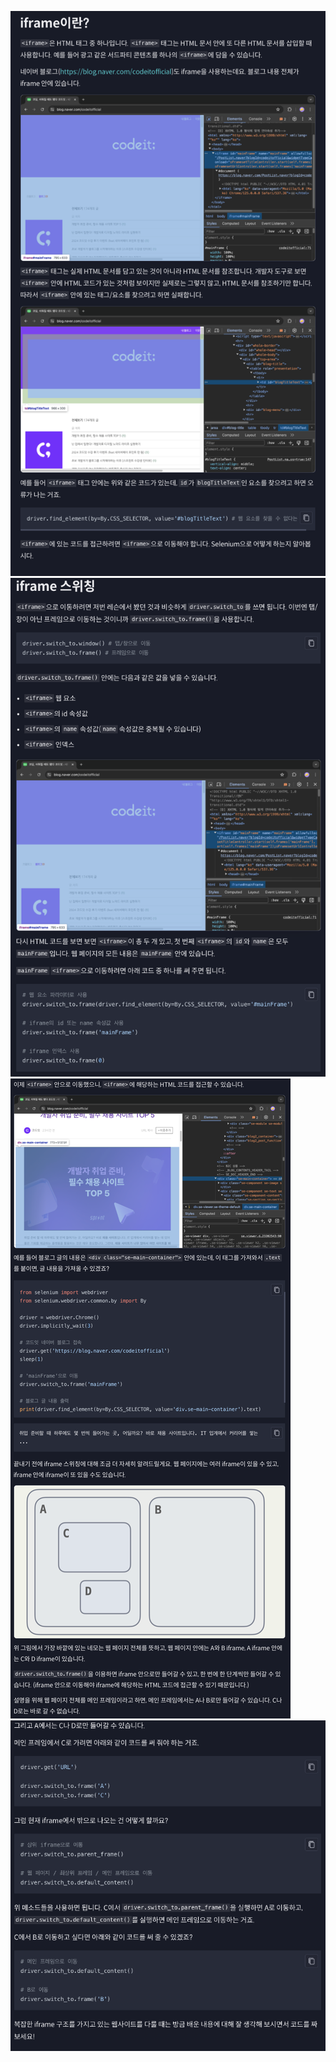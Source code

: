 ![Selenium_014](../../images/Selenium/014.png)
![Selenium_015](../../images/Selenium/015.png)
![Selenium_016](../../images/Selenium/016.png)
![Selenium_017](../../images/Selenium/017.png)
